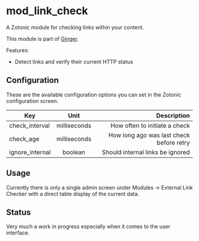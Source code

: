 mod_link_check
========================

A Zotonic module for checking links within your content.

This module is part of [Ginger](http://github.com/driebit/ginger).

Features:

* Detect links and verify their current HTTP status

Configuration
-------------

These are the available configuration options you can set in the Zotonic configuration screen.

| Key            | Unit          | Description                              |
| ---------------|:-------------:| ----------------------------------------:|
| check_interval | milliseconds  | How often to initiate a check            |
| check_age      | milliseconds  | How long ago was last check before retry |
| ignore_internal| boolean       | Should internal links be ignored         |

Usage
-----

Currently there is only a single admin screen under Modules -> External Link Checker with a direct table display of the current data.

Status
-----

Very much a work in progress especially when it comes to the user interface.
